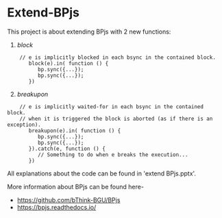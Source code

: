 # Extend-BPjs
This project is about extending BPjs with 2 new functions: 
1. *block* 
```
    // e is implicitly blocked in each bsync in the contained block.
       block(e).in( function () {
          bp.sync({...});
          bp.sync({...});
       })
```
2. *breakupon*
```
    // e is implicitly waited-for in each bsync in the contained block.
    // when it is triggered the block is aborted (as if there is an exception).
       breakupon(e).in( function () {
          bp.sync({...});
          bp.sync({...});
       }).catch(e, function () {
          // Something to do when e breaks the execution...
       })
```

All explanations about the code can be found in 'extend BPjs.pptx'.

More information about BPjs can be found here-

* https://github.com/bThink-BGU/BPjs
* https://bpjs.readthedocs.io/

